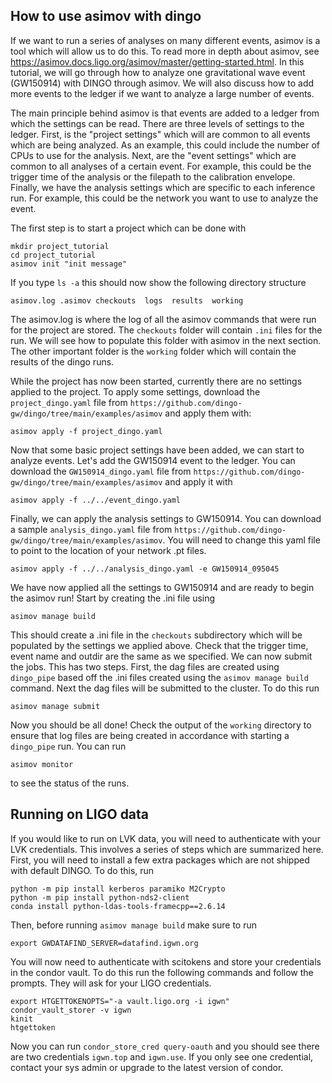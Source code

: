 How to use asimov with dingo
----------------------------
If we want to run a series of analyses on many different events, asimov is a
tool which will allow us to do this. To read more in depth about asimov, see
https://asimov.docs.ligo.org/asimov/master/getting-started.html. In this tutorial, 
we will go through how to analyze one gravitational wave event (GW150914) with DINGO 
through asimov. We will also discuss how to add more events to the ledger if we 
want to analyze a large number of events. 

The main principle behind asimov is that events are added to a ledger from which 
the settings can be read. There are three levels of settings to the ledger. First, 
is the "project settings" which will are common to all events which are being analyzed.
As an example, this could include the number of CPUs to use for the analysis.
Next, are the "event settings" which are common to all analyses of a certain event. For example,
this could be the trigger time of the analysis or the filepath to the calibration envelope.
Finally, we have the analysis settings which are specific to each inference run. For example,
this could be the network you want to use to analyze the event. 

The first step is to start a project which can be done with 

```
mkdir project_tutorial
cd project_tutorial
asimov init "init message"
```

If you type `ls -a` this should now show the following directory structure

```
asimov.log .asimov checkouts  logs  results  working
```

The asimov.log is where the log of all the asimov commands that were run for the 
project are stored. The `checkouts` folder will contain `.ini` files for the run. We will
see how to populate this folder with asimov in the next section. The other important folder 
is the `working` folder which will contain the results of the dingo runs. 

While the project has now been started, currently there are no settings applied to
the project. To apply some settings, download the `project_dingo.yaml` file from 
`https://github.com/dingo-gw/dingo/tree/main/examples/asimov` and apply them with:

```
asimov apply -f project_dingo.yaml
```

Now that some basic project settings have been added, we can start to analyze events.
Let's add the GW150914 event to the ledger. You can download the `GW150914_dingo.yaml`
file from `https://github.com/dingo-gw/dingo/tree/main/examples/asimov` and apply it 
with

```
asimov apply -f ../../event_dingo.yaml
```

Finally, we can apply the analysis settings to GW150914. You can 
download a sample `analysis_dingo.yaml` file from
`https://github.com/dingo-gw/dingo/tree/main/examples/asimov`. 
You will need to change this yaml file to point to the location 
of your network .pt files. 

```
asimov apply -f ../../analysis_dingo.yaml -e GW150914_095045
```

We have now applied all the settings to GW150914 and are ready 
to begin the asimov run! Start by creating the .ini file using 


```
asimov manage build
```

This should create a .ini file in the `checkouts` subdirectory
which will be populated by the settings we applied above. Check 
that the trigger time, event name and outdir are the same as 
we specified. We can now submit the jobs. This has two steps. First,
the dag files are created using `dingo_pipe` based off the .ini 
files created using the `asimov manage build` command. Next the 
dag files will be submitted to the cluster. To do this run 

```
asimov manage submit
```

Now you should be all done! Check the output of the `working` directory
to ensure that log files are being created in accordance with 
starting a `dingo_pipe` run. You can run 

```
asimov monitor
```

to see the status of the runs. 


Running on LIGO data
--------------------

If you would like to run on LVK data, you will need to 
authenticate with your LVK credentials. This involves a
series of steps which are summarized here. First, 
you will need to install a few extra packages which 
are not shipped with default DINGO. To do this, 
run 

```
python -m pip install kerberos paramiko M2Crypto 
python -m pip install python-nds2-client
conda install python-ldas-tools-framecpp==2.6.14
```

Then, before running `asimov manage build` make sure to 
run 

```
export GWDATAFIND_SERVER=datafind.igwn.org
```

You will now need to authenticate with scitokens and 
store your credentials in the condor vault. To do this 
run the following commands and follow the prompts. 
They will ask for your LIGO credentials. 

```
export HTGETTOKENOPTS="-a vault.ligo.org -i igwn"
condor_vault_storer -v igwn
kinit 
htgettoken
```

Now you can run `condor_store_cred query-oauth` and you should 
see there are two credentials `igwn.top` and `igwn.use`. If 
you only see one credential, contact your sys admin or
upgrade to the latest version of condor. 